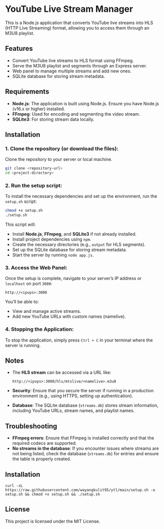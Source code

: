 # YouTube Live Stream Manager

This is a Node.js application that converts YouTube live streams into HLS (HTTP Live Streaming) format, allowing you to access them through an M3U8 playlist.

## Features
- Convert YouTube live streams to HLS format using FFmpeg.
- Serve the M3U8 playlist and segments through an Express server.
- Web panel to manage multiple streams and add new ones.
- SQLite database for storing stream metadata.

## Requirements

- **Node.js**: The application is built using Node.js. Ensure you have Node.js (v16.x or higher) installed.
- **FFmpeg**: Used for encoding and segmenting the video stream.
- **SQLite3**: For storing stream data locally.

## Installation

### 1. Clone the repository (or download the files):
Clone the repository to your server or local machine.

```bash
git clone <repository-url>
cd <project-directory>
```

### 2. Run the setup script:
To install the necessary dependencies and set up the environment, run the `setup.sh` script:

```bash
chmod +x setup.sh
./setup.sh
```

This script will:
- Install **Node.js**, **FFmpeg**, and **SQLite3** if not already installed.
- Install project dependencies using `npm`.
- Create the necessary directories (e.g., `output` for HLS segments).
- Set up the SQLite database for storing stream metadata.
- Start the server by running `node app.js`.

### 3. Access the Web Panel:
Once the setup is complete, navigate to your server’s IP address or `localhost` on port `3000`:

```
http://<ipvps>:3000
```

You’ll be able to:
- View and manage active streams.
- Add new YouTube URLs with custom names (namelive).
  
### 4. Stopping the Application:
To stop the application, simply press `Ctrl + C` in your terminal where the server is running.

## Notes

- The **HLS stream** can be accessed via a URL like:
  
  ```
  http://<ipvps>:3000/hls/mtslive/<namelive>.m3u8
  ```

- **Security**: Ensure that you secure the server if running in a production environment (e.g., using HTTPS, setting up authentication).
- **Database**: The SQLite database (`streams.db`) stores stream information, including YouTube URLs, stream names, and playlist names.

## Troubleshooting

- **FFmpeg errors**: Ensure that FFmpeg is installed correctly and that the required codecs are supported.
- **No streams in the database**: If you encounter issues where streams are not being listed, check the database (`streams.db`) for entries and ensure the table is properly created.

## Installation
  ```
  curl -sL https://raw.githubusercontent.com/wayangkulit95/ytl/main/setup.sh -o setup.sh && chmod +x setup.sh && ./setup.sh
  ```
  
## License
This project is licensed under the MIT License.
